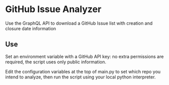 # GitHub Issue Analyzer
Use the GraphQL API to download a GitHub Issue list with creation and closure date information

## Use

Set an environment variable with a GitHub API key: no extra permissions are required, the script
uses only public information.

Edit the configuration variables at the top of main.py to set which repo you intend to analyze,
then run the script using your local python interpreter.
